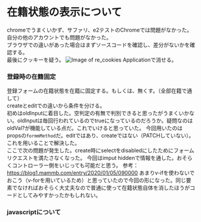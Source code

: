 # 在籍状態の表示について

chromeでうまくいかず、サファリ、e2テストのChromeでは問題がなかった。自分の他のアカウントでも問題がなかった。<br>
ブラウザでの違いがあった場合はまずソースコードを確認し、差分がないかを確認する。<br>
最後にクッキーを疑う。
![Image of re_cookies](https://nabepero.gyazo.com/a189f299a4b776c7fd0a8af0b2ace28c)
Applicationで消せる。


### 登録時の在籍固定
 
登録フォームの在籍状態を在籍に固定する。もしくは、無くす。（全部在籍で通して）<br>
createとeditでの違いから条件を分ける。<br>
初めはoldInputに着目した。空判定の有無で判別できると思ったがうまくいかない。oldInputは毎回行われているのでtrueになっているのだろうか。疑問なのはoldVal?が機能している点だ。これでいけると思っていた。
今回用いたのはpropsの```formmMethod```だ。editではあり、createではない（PATCHしていない）。これを用いることで解決した。<br>
ここで次の問題が発生した。create時にselectをdisabledにしたためにフォームリクエストを満たさなくなった。
今回はimput hiddenで情報を通した。おそらくコントローラー側をいじっても可能だと思う。
参考：https://blog1.mammb.com/entry/2020/01/05/090000
あまりv-ifを使わないでおこう（v-forを用いているため）と思っていたので今回の形になった。同じ要素でなければおそらく大丈夫なので普通に使って在籍状態自体を消したほうがコードとしてみやすかったかもしれない。

### javascriptについて


